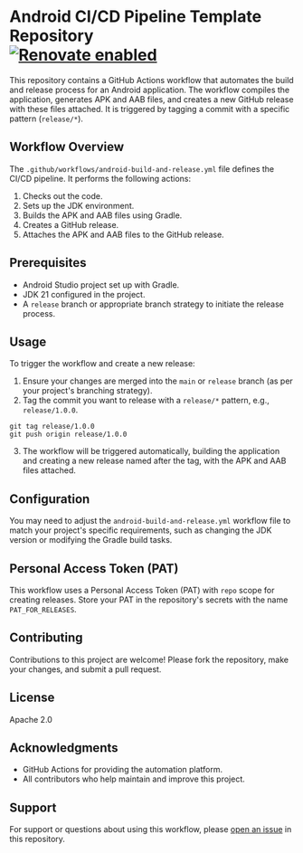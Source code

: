 # Android CI/CD Pipeline Template Repository <br/>[![Renovate enabled](https://img.shields.io/badge/renovate-enabled-brightgreen.svg)](https://renovatebot.com/)

This repository contains a GitHub Actions workflow that automates the build and release process for an Android application. The workflow compiles the application, generates APK and AAB files, and creates a new GitHub release with these files attached. It is triggered by tagging a commit with a specific pattern (`release/*`).

## Workflow Overview

The `.github/workflows/android-build-and-release.yml` file defines the CI/CD pipeline. It performs the following actions:

1. Checks out the code.
2. Sets up the JDK environment.
3. Builds the APK and AAB files using Gradle.
4. Creates a GitHub release.
5. Attaches the APK and AAB files to the GitHub release.

## Prerequisites

- Android Studio project set up with Gradle.
- JDK 21 configured in the project.
- A `release` branch or appropriate branch strategy to initiate the release process.

## Usage

To trigger the workflow and create a new release:

1. Ensure your changes are merged into the `main` or `release` branch (as per your project's branching strategy).
2. Tag the commit you want to release with a `release/*` pattern, e.g., `release/1.0.0`.
```
git tag release/1.0.0
git push origin release/1.0.0
```

3. The workflow will be triggered automatically, building the application and creating a new release named after the tag, with the APK and AAB files attached.

## Configuration

You may need to adjust the `android-build-and-release.yml` workflow file to match your project's specific requirements, such as changing the JDK version or modifying the Gradle build tasks.

## Personal Access Token (PAT)

This workflow uses a Personal Access Token (PAT) with `repo` scope for creating releases. Store your PAT in the repository's secrets with the name `PAT_FOR_RELEASES`.

## Contributing

Contributions to this project are welcome! Please fork the repository, make your changes, and submit a pull request.

## License

Apache 2.0

## Acknowledgments

- GitHub Actions for providing the automation platform.
- All contributors who help maintain and improve this project.

## Support

For support or questions about using this workflow, please [open an issue](https://github.com/ryanw-mobile/testlab-release-ci/issues) in this repository.
